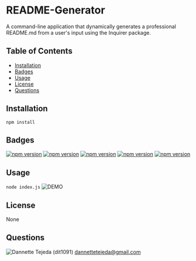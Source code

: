 # README-Generator

A command-line application that dynamically generates a professional README.md from a user's input using the Inquirer package. 

## Table of Contents 
* [Installation](#installation) 
* [Badges](#badges) 
* [Usage](#usage) 
* [License](#license) 
* [Questions](#questions) 


## Installation 
 `npm install` 

## Badges 
[![npm version](https://badge.fury.io/js/axios.svg)](https://badge.fury.io/js/axios) 
[![npm version](https://badge.fury.io/js/dotenv.svg)](https://badge.fury.io/js/dotenv) 
[![npm version](https://badge.fury.io/js/fs.svg)](https://badge.fury.io/js/fs) 
[![npm version](https://badge.fury.io/js/inquirer.svg)](https://badge.fury.io/js/inquirer) 
[![npm version](https://badge.fury.io/js/util.svg)](https://badge.fury.io/js/util) 


## Usage 
 `node index.js`
 ![DEMO](https://gifyu.com/image/6CFd)


## License 
 None 


## Questions 
![Dannette Tejeda](https://i.ibb.co/bd4tYV7/profile.png) (dit1091)  [dannettetejeda@gmail.com](mailto:dannettetejeda@gmail.com)
